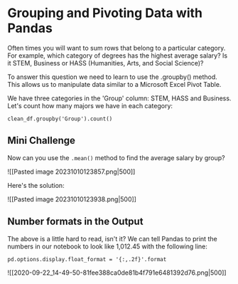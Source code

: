 # Grouping and Pivoting Data with Pandas

Often times you will want to sum rows that belong to a particular category. For example, which category of degrees has the highest average salary? Is it STEM, Business or HASS (Humanities, Arts, and Social Science)? 

To answer this question we need to learn to use the .groupby() method. This allows us to manipulate data similar to a Microsoft Excel Pivot Table.

We have three categories in the 'Group' column: STEM, HASS and Business. Let's count how many majors we have in each category:

`clean_df.groupby('Group').count()`

## Mini Challenge

Now can you use the `.mean()` method to find the average salary by group? 

![[Pasted image 20231010123857.png|500]]

Here's the solution:

![[Pasted image 20231010123938.png|500]]
## Number formats in the Output

The above is a little hard to read, isn't it? We can tell Pandas to print the numbers in our notebook to look like 1,012.45 with the following line:

`pd.options.display.float_format = '{:,.2f}'.format`

![[2020-09-22_14-49-50-81fee388ca0de81b4f791e6481392d76.png|500]]